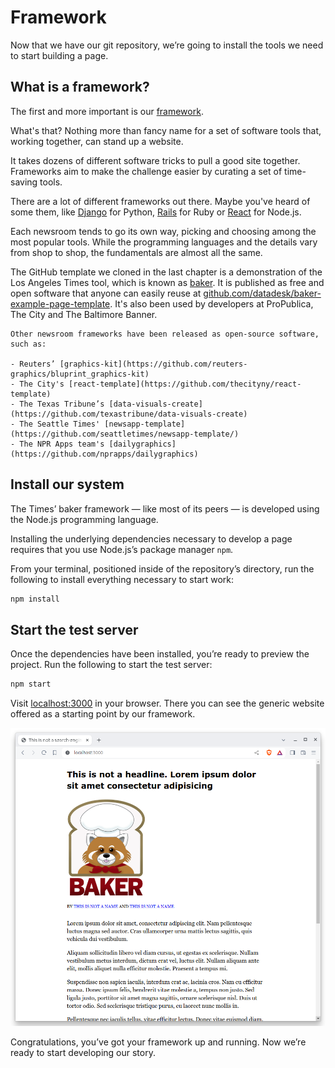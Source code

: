 # Framework

Now that we have our git repository, we’re going to install the tools we need to start building a page.

## What is a framework?

The first and more important is our [framework](https://en.wikipedia.org/wiki/Software_framework).

What's that? Nothing more than fancy name for a set of software tools that, working together, can stand up a website.

It takes dozens of different software tricks to pull a good site together. Frameworks aim to make the challenge easier by curating a set of time-saving tools.

There are a lot of different frameworks out there. Maybe you've heard of some them, like [Django](https://www.djangoproject.com/) for Python, [Rails](http://rubyonrails.org) for Ruby or [React](https://reactjs.org/) for Node.js.

Each newsroom tends to go its own way, picking and choosing among the most popular tools. While the programming languages and the details vary from shop to shop, the fundamentals are almost all the same.

The GitHub template we cloned in the last chapter is a demonstration of the Los Angeles Times tool, which is known as [baker](https://github.com/datadesk/baker). It is published as free and open software that anyone can easily reuse at [github.com/datadesk/baker-example-page-template](https://github.com/datadesk/baker-example-page-template). It's also been used by developers at ProPublica, The City and The Baltimore Banner.

```{note}
Other newsroom frameworks have been released as open-source software, such as:

- Reuters’ [graphics-kit](https://github.com/reuters-graphics/bluprint_graphics-kit)
- The City's [react-template](https://github.com/thecityny/react-template)
- The Texas Tribune’s [data-visuals-create](https://github.com/texastribune/data-visuals-create)
- The Seattle Times' [newsapp-template](https://github.com/seattletimes/newsapp-template/)
- The NPR Apps team's [dailygraphics](https://github.com/nprapps/dailygraphics)
```

## Install our system

The Times’ baker framework — like most of its peers — is developed using the Node.js programming language.

Installing the underlying dependencies necessary to develop a page requires that you use Node.js’s package manager `npm`.

From your terminal, positioned inside of the repository’s directory, run the following to install everything necessary to start work:

```bash
npm install
```

## Start the test server

Once the dependencies have been installed, you’re ready to preview the project. Run the following to start the test server:

```bash
npm start
```

Visit [localhost:3000](http://localhost:3000) in your browser. There you can see the generic website offered as a starting point by our framework.

![npm start and the first page you'll see](_static/localhost.png)

Congratulations, you’ve got your framework up and running. Now we’re ready to start developing our story.
